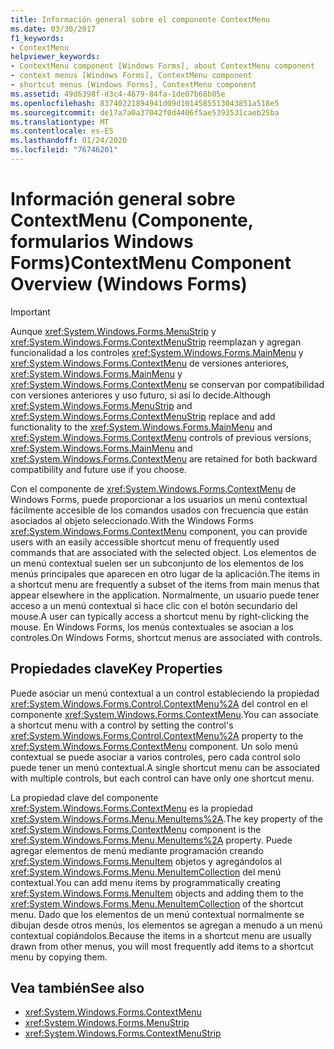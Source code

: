 ```yaml
---
title: Información general sobre el componente ContextMenu
ms.date: 03/30/2017
f1_keywords:
- ContextMenu
helpviewer_keywords:
- ContextMenu component [Windows Forms], about ContextMenu component
- context menus [Windows Forms], ContextMenu component
- shortcut menus [Windows Forms], ContextMenu component
ms.assetid: 49d6398f-d3c4-4679-84fa-1de07b68b05e
ms.openlocfilehash: 83740221894941d09d1014585513043851a518e5
ms.sourcegitcommit: de17a7a0a37042f0d4406f5ae5393531caeb25ba
ms.translationtype: MT
ms.contentlocale: es-ES
ms.lasthandoff: 01/24/2020
ms.locfileid: "76746201"
---
```

# <a name="contextmenu-component-overview-windows-forms"></a><span data-ttu-id="3fd64-102">Información general sobre ContextMenu (Componente, formularios Windows Forms)</span><span class="sxs-lookup"><span data-stu-id="3fd64-102">ContextMenu Component Overview (Windows Forms)</span></span>
> [!IMPORTANT]
> <span data-ttu-id="3fd64-103">Aunque <xref:System.Windows.Forms.MenuStrip> y <xref:System.Windows.Forms.ContextMenuStrip> reemplazan y agregan funcionalidad a los controles <xref:System.Windows.Forms.MainMenu> y <xref:System.Windows.Forms.ContextMenu> de versiones anteriores, <xref:System.Windows.Forms.MainMenu> y <xref:System.Windows.Forms.ContextMenu> se conservan por compatibilidad con versiones anteriores y uso futuro, si así lo decide.</span><span class="sxs-lookup"><span data-stu-id="3fd64-103">Although <xref:System.Windows.Forms.MenuStrip> and <xref:System.Windows.Forms.ContextMenuStrip> replace and add functionality to the <xref:System.Windows.Forms.MainMenu> and <xref:System.Windows.Forms.ContextMenu> controls of previous versions, <xref:System.Windows.Forms.MainMenu> and <xref:System.Windows.Forms.ContextMenu> are retained for both backward compatibility and future use if you choose.</span></span>  
  
 <span data-ttu-id="3fd64-104">Con el componente de <xref:System.Windows.Forms.ContextMenu> de Windows Forms, puede proporcionar a los usuarios un menú contextual fácilmente accesible de los comandos usados con frecuencia que están asociados al objeto seleccionado.</span><span class="sxs-lookup"><span data-stu-id="3fd64-104">With the Windows Forms <xref:System.Windows.Forms.ContextMenu> component, you can provide users with an easily accessible shortcut menu of frequently used commands that are associated with the selected object.</span></span> <span data-ttu-id="3fd64-105">Los elementos de un menú contextual suelen ser un subconjunto de los elementos de los menús principales que aparecen en otro lugar de la aplicación.</span><span class="sxs-lookup"><span data-stu-id="3fd64-105">The items in a shortcut menu are frequently a subset of the items from main menus that appear elsewhere in the application.</span></span> <span data-ttu-id="3fd64-106">Normalmente, un usuario puede tener acceso a un menú contextual si hace clic con el botón secundario del mouse.</span><span class="sxs-lookup"><span data-stu-id="3fd64-106">A user can typically access a shortcut menu by right-clicking the mouse.</span></span> <span data-ttu-id="3fd64-107">En Windows Forms, los menús contextuales se asocian a los controles.</span><span class="sxs-lookup"><span data-stu-id="3fd64-107">On Windows Forms, shortcut menus are associated with controls.</span></span>  
  
## <a name="key-properties"></a><span data-ttu-id="3fd64-108">Propiedades clave</span><span class="sxs-lookup"><span data-stu-id="3fd64-108">Key Properties</span></span>  
 <span data-ttu-id="3fd64-109">Puede asociar un menú contextual a un control estableciendo la propiedad <xref:System.Windows.Forms.Control.ContextMenu%2A> del control en el componente <xref:System.Windows.Forms.ContextMenu>.</span><span class="sxs-lookup"><span data-stu-id="3fd64-109">You can associate a shortcut menu with a control by setting the control's <xref:System.Windows.Forms.Control.ContextMenu%2A> property to the <xref:System.Windows.Forms.ContextMenu> component.</span></span> <span data-ttu-id="3fd64-110">Un solo menú contextual se puede asociar a varios controles, pero cada control solo puede tener un menú contextual.</span><span class="sxs-lookup"><span data-stu-id="3fd64-110">A single shortcut menu can be associated with multiple controls, but each control can have only one shortcut menu.</span></span>  
  
 <span data-ttu-id="3fd64-111">La propiedad clave del componente <xref:System.Windows.Forms.ContextMenu> es la propiedad <xref:System.Windows.Forms.Menu.MenuItems%2A>.</span><span class="sxs-lookup"><span data-stu-id="3fd64-111">The key property of the <xref:System.Windows.Forms.ContextMenu> component is the <xref:System.Windows.Forms.Menu.MenuItems%2A> property.</span></span> <span data-ttu-id="3fd64-112">Puede agregar elementos de menú mediante programación creando <xref:System.Windows.Forms.MenuItem> objetos y agregándolos al <xref:System.Windows.Forms.Menu.MenuItemCollection> del menú contextual.</span><span class="sxs-lookup"><span data-stu-id="3fd64-112">You can add menu items by programmatically creating <xref:System.Windows.Forms.MenuItem> objects and adding them to the <xref:System.Windows.Forms.Menu.MenuItemCollection> of the shortcut menu.</span></span> <span data-ttu-id="3fd64-113">Dado que los elementos de un menú contextual normalmente se dibujan desde otros menús, los elementos se agregan a menudo a un menú contextual copiándolos.</span><span class="sxs-lookup"><span data-stu-id="3fd64-113">Because the items in a shortcut menu are usually drawn from other menus, you will most frequently add items to a shortcut menu by copying them.</span></span>  
  
## <a name="see-also"></a><span data-ttu-id="3fd64-114">Vea también</span><span class="sxs-lookup"><span data-stu-id="3fd64-114">See also</span></span>

- <xref:System.Windows.Forms.ContextMenu>
- <xref:System.Windows.Forms.MenuStrip>
- <xref:System.Windows.Forms.ContextMenuStrip>
